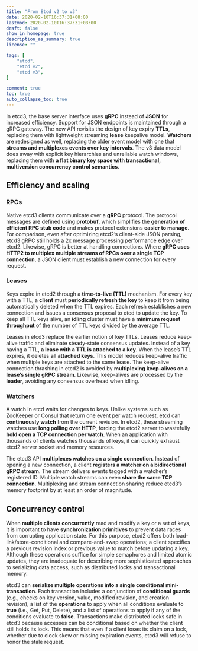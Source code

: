 ```yaml
---
title: "From Etcd v2 to v3"
date: 2020-02-10T16:37:31+08:00
lastmod: 2020-02-10T16:37:31+08:00
draft: false
show_in_homepage: true
description_as_summary: true
license: ""

tags: [
    "etcd",
    "etcd v2",
    "etcd v3",
]

comment: true
toc: true
auto_collapse_toc: true
---
```


In etcd3, the base server interface uses **gRPC** instead of **JSON** for increased efficiency. Support for JSON endpoints is maintained through a gRPC gateway. The new API revisits the design of key expiry **TTLs**, replacing them with lightweight streaming **lease** keepalive model. **Watchers** are redesigned as well, replacing the older event model with one that **streams and multiplexes events over key intervals**. The v3 data model does away with explicit key hierarchies and unreliable watch windows, replacing them with **a flat binary key space  with transactional, multiversion concurrency control semantics**.

## Efficiency and scaling
### RPCs
Native etcd3 clients communicate over a **gRPC** protocol. The protocol messages are defined using **protobuf**, which simplifies the **generation of efficient RPC stub code** and makes protocol extensions **easier to manage**. For comparison, even after optimizing etcd2’s client-side JSON parsing, etcd3 gRPC still holds a 2x message processing performance edge over etcd2. Likewise, gRPC is better at handling connections. Where **gRPC uses HTTP2 to multiplex multiple streams of RPCs over a single TCP connection**, a JSON client must establish a new connection for every request.

### Leases
Keys expire in etcd2 through a **time-to-live (TTL)** mechanism. For every key with a TTL, a **client** must **periodically refresh the key** to keep it from being automatically deleted when the TTL expires. Each refresh establishes a new connection and issues a consensus proposal to etcd to update the key. To keep all TTL keys alive, an **idling** cluster must have a **minimum request throughput** of the number of TTL keys divided by the average TTL.

Leases in etcd3 replace the earlier notion of key TTLs. Leases reduce keep-alive traffic and eliminate steady-state consensus updates. Instead of a key having a TTL, **a lease with a TTL is attached to a key**. When the lease’s TTL expires, it deletes **all attached keys**. This model reduces keep-alive traffic when multiple keys are attached to the same lease. The keep-alive connection thrashing in etcd2 is avoided by **multiplexing keep-alives on a lease’s single gRPC stream**. Likewise, keep-alives are processed by the **leader**, avoiding any consensus overhead when idling.

### Watchers
A watch in etcd waits for changes to keys. Unlike systems such as ZooKeeper or Consul that return one event per watch request, etcd can **continuously watch** from the current revision. In etcd2, these streaming watches use **long polling over HTTP**, forcing the etcd2 server to wastefully **hold open a TCP connection per watch**. When an application with thousands of clients watches thousands of keys, it can quickly exhaust etcd2 server socket and memory resources.

The etcd3 API **multiplexes watches on a single connection**. Instead of opening a new connection, a client **registers a watcher on a bidirectional gRPC stream**. The stream delivers events tagged with a watcher’s registered ID. Multiple watch streams can even **share the same TCP connection**. Multiplexing and stream connection sharing reduce etcd3’s memory footprint by at least an order of magnitude.

## Concurrency control
When **multiple clients concurrently** read and modify a key or a set of keys, it is important to have **synchronization primitives** to prevent data races from corrupting application state. For this purpose, etcd2 offers both load-link/store-conditional and compare-and-swap operations; a client specifies a previous revision index or previous value to match before updating a key. Although these operations suffice for simple semaphores and limited atomic updates, they are inadequate for describing more sophisticated approaches to serializing data access, such as distributed locks and transactional memory.

etcd3 can **serialize multiple operations into a single conditional mini-transaction**. Each transaction includes a conjunction of **conditional guards** (e.g., checks on key version, value, modified revision, and creation revision), a list of the **operations** to apply when all conditions evaluate to **true** (i.e., Get, Put, Delete), and a list of operations to apply if any of the conditions evaluate to **false**. Transactions make distributed locks safe in etcd3 because accesses can be conditional based on whether the client still holds its lock. This means that even if a client loses its claim on a lock, whether due to clock skew or missing expiration events, etcd3 will refuse to honor the stale request.